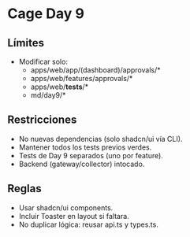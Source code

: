 # Cage Day 9

## Límites
- Modificar solo:
  - apps/web/app/(dashboard)/approvals/*
  - apps/web/features/approvals/*
  - apps/web/__tests__/*
  - md/day9/*

## Restricciones
- No nuevas dependencias (solo shadcn/ui vía CLI).
- Mantener todos los tests previos verdes.
- Tests de Day 9 separados (uno por feature).
- Backend (gateway/collector) intocado.

## Reglas
- Usar shadcn/ui components.
- Incluir Toaster en layout si faltara.
- No duplicar lógica: reusar api.ts y types.ts.
